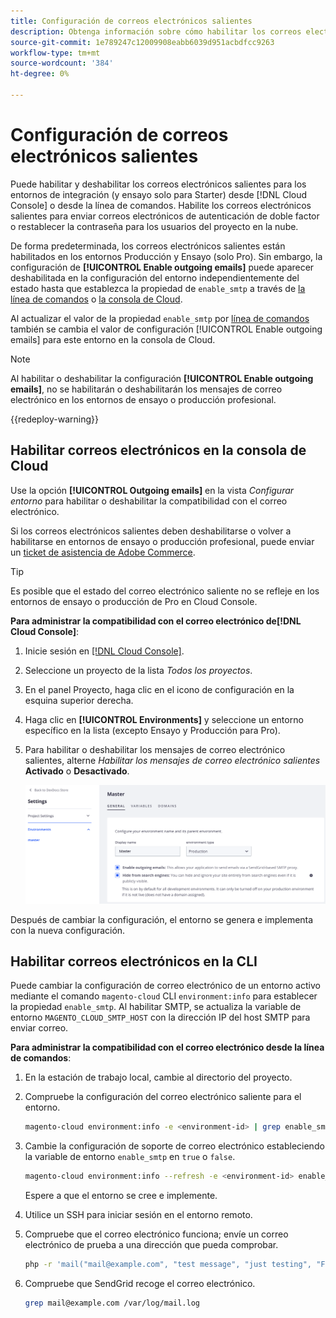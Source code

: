 ```yaml
---
title: Configuración de correos electrónicos salientes
description: Obtenga información sobre cómo habilitar los correos electrónicos salientes para Adobe Commerce en la infraestructura en la nube.
source-git-commit: 1e789247c12009908eabb6039d951acbdfcc9263
workflow-type: tm+mt
source-wordcount: '384'
ht-degree: 0%

---
```


# Configuración de correos electrónicos salientes

Puede habilitar y deshabilitar los correos electrónicos salientes para los entornos de integración (y ensayo solo para Starter) desde [!DNL Cloud Console] o desde la línea de comandos. Habilite los correos electrónicos salientes para enviar correos electrónicos de autenticación de doble factor o restablecer la contraseña para los usuarios del proyecto en la nube.

De forma predeterminada, los correos electrónicos salientes están habilitados en los entornos Producción y Ensayo (solo Pro). Sin embargo, la configuración de **[!UICONTROL Enable outgoing emails]** puede aparecer deshabilitada en la configuración del entorno independientemente del estado hasta que establezca la propiedad de `enable_smtp` a través de [la línea de comandos](#enable-emails-in-the-cli) o [la consola de Cloud](outgoing-emails.md#enable-emails-in-the-cloud-console).

Al actualizar el valor de la propiedad `enable_smtp` por [línea de comandos](#enable-emails-in-the-cli) también se cambia el valor de configuración [!UICONTROL Enable outgoing emails] para este entorno en la consola de Cloud.

>[!NOTE]
>
>Al habilitar o deshabilitar la configuración **[!UICONTROL Enable outgoing emails]**, no se habilitarán o deshabilitarán los mensajes de correo electrónico en los entornos de ensayo o producción profesional.

{{redeploy-warning}}

## Habilitar correos electrónicos en la consola de Cloud

Use la opción **[!UICONTROL Outgoing emails]** en la vista _Configurar entorno_ para habilitar o deshabilitar la compatibilidad con el correo electrónico.

Si los correos electrónicos salientes deben deshabilitarse o volver a habilitarse en entornos de ensayo o producción profesional, puede enviar un [ticket de asistencia de Adobe Commerce](https://experienceleague.adobe.com/en/docs/commerce-knowledge-base/kb/help-center-guide/magento-help-center-user-guide).

>[!TIP]
>
>Es posible que el estado del correo electrónico saliente no se refleje en los entornos de ensayo o producción de Pro en Cloud Console.

**Para administrar la compatibilidad con el correo electrónico de[!DNL Cloud Console]**:

1. Inicie sesión en [[!DNL Cloud Console]](https://console.adobecommerce.com).
1. Seleccione un proyecto de la lista _Todos los proyectos_.
1. En el panel Proyecto, haga clic en el icono de configuración en la esquina superior derecha.
1. Haga clic en **[!UICONTROL Environments]** y seleccione un entorno específico en la lista (excepto Ensayo y Producción para Pro).
1. Para habilitar o deshabilitar los mensajes de correo electrónico salientes, alterne _Habilitar los mensajes de correo electrónico salientes_ **Activado** o **Desactivado**.

   ![Habilitar configuración de correo electrónico saliente](../../assets/outgoing-emails.png)

Después de cambiar la configuración, el entorno se genera e implementa con la nueva configuración.

## Habilitar correos electrónicos en la CLI

Puede cambiar la configuración de correo electrónico de un entorno activo mediante el comando `magento-cloud` CLI `environment:info` para establecer la propiedad `enable_smtp`. Al habilitar SMTP, se actualiza la variable de entorno `MAGENTO_CLOUD_SMTP_HOST` con la dirección IP del host SMTP para enviar correo.

**Para administrar la compatibilidad con el correo electrónico desde la línea de comandos**:

1. En la estación de trabajo local, cambie al directorio del proyecto.

1. Compruebe la configuración del correo electrónico saliente para el entorno.

   ```bash
   magento-cloud environment:info -e <environment-id> | grep enable_smtp
   ```

1. Cambie la configuración de soporte de correo electrónico estableciendo la variable de entorno `enable_smtp` en `true` o `false`.

   ```bash
   magento-cloud environment:info --refresh -e <environment-id> enable_smtp true
   ```

   Espere a que el entorno se cree e implemente.

1. Utilice un SSH para iniciar sesión en el entorno remoto.

1. Compruebe que el correo electrónico funciona; envíe un correo electrónico de prueba a una dirección que pueda comprobar.

   ```bash
   php -r 'mail("mail@example.com", "test message", "just testing", "From: tester@example.com");'
   ```

1. Compruebe que SendGrid recoge el correo electrónico.

   ```bash
   grep mail@example.com /var/log/mail.log
   ```
